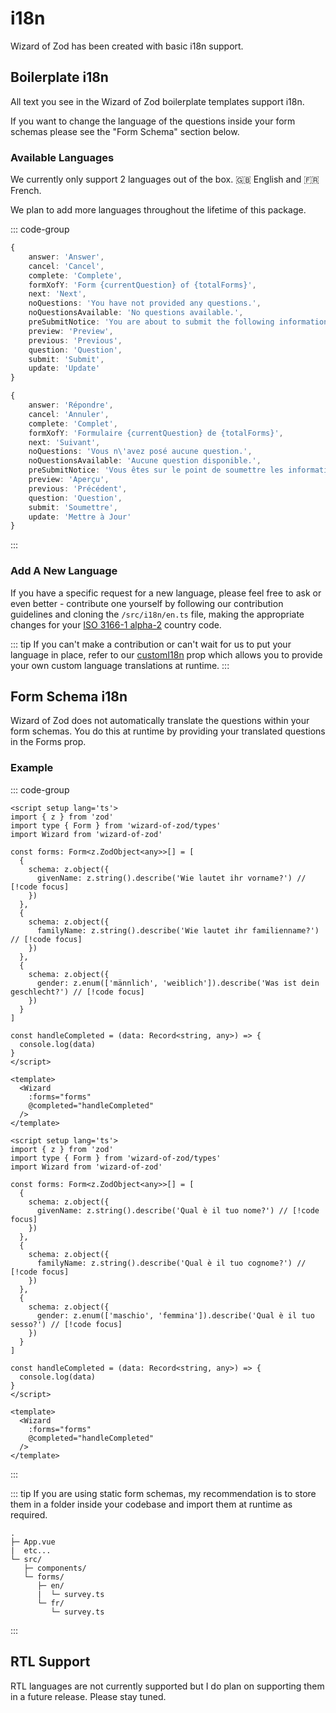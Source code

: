 # i18n

Wizard of Zod has been created with basic i18n support.

## Boilerplate i18n

All text you see in the Wizard of Zod boilerplate templates support i18n.

If you want to change the language of the questions inside your form schemas please see the "Form Schema" section below.

### Available Languages

We currently only support 2 languages out of the box. :gb: English and :fr: French.

We plan to add more languages throughout the lifetime of this package.

::: code-group

```typescript [English]
{
    answer: 'Answer',
    cancel: 'Cancel',
    complete: 'Complete',
    formXofY: 'Form {currentQuestion} of {totalForms}',
    next: 'Next',
    noQuestions: 'You have not provided any questions.',
    noQuestionsAvailable: 'No questions available.',
    preSubmitNotice: 'You are about to submit the following information.',
    preview: 'Preview',
    previous: 'Previous',
    question: 'Question',
    submit: 'Submit',
    update: 'Update'
}
```

```typescript [French]
{
    answer: 'Répondre',
    cancel: 'Annuler',
    complete: 'Complet',
    formXofY: 'Formulaire {currentQuestion} de {totalForms}',
    next: 'Suivant',
    noQuestions: 'Vous n\'avez posé aucune question.',
    noQuestionsAvailable: 'Aucune question disponible.',
    preSubmitNotice: 'Vous êtes sur le point de soumettre les informations suivantes.',
    preview: 'Aperçu',
    previous: 'Précédent',
    question: 'Question',
    submit: 'Soumettre',
    update: 'Mettre à Jour'
}
```

:::

### Add A New Language

If you have a specific request for a new language, please feel free to ask or even better - contribute one yourself by following our contribution guidelines and cloning the `/src/i18n/en.ts` file, making the appropriate changes for your [ISO 3166-1 alpha-2](https://en.wikipedia.org/wiki/ISO_3166-1_alpha-2#Current_codes) country code. 

::: tip
If you can't make a contribution or can't wait for us to put your language in place, refer to our [customI18n](http://localhost:5173/documentation/api/props.html#customi18n) prop which allows you to provide your own custom language translations at runtime.
:::

## Form Schema i18n

Wizard of Zod does not automatically translate the questions within your form schemas. You do this at runtime by providing your translated questions in the Forms prop.

### Example

::: code-group

```vue [German]
<script setup lang='ts'>
import { z } from 'zod'
import type { Form } from 'wizard-of-zod/types'
import Wizard from 'wizard-of-zod'

const forms: Form<z.ZodObject<any>>[] = [
  {
    schema: z.object({
      givenName: z.string().describe('Wie lautet ihr vorname?') // [!code focus]
    })
  },
  {
    schema: z.object({
      familyName: z.string().describe('Wie lautet ihr familienname?') // [!code focus]
    })
  }, 
  {
    schema: z.object({
      gender: z.enum(['männlich', 'weiblich']).describe('Was ist dein geschlecht?') // [!code focus]
    })
  }
]

const handleCompleted = (data: Record<string, any>) => {
  console.log(data)
}
</script>

<template>
  <Wizard
    :forms="forms"
    @completed="handleCompleted"
  />
</template>
```

```vue [Italian]
<script setup lang='ts'>
import { z } from 'zod'
import type { Form } from 'wizard-of-zod/types'
import Wizard from 'wizard-of-zod'

const forms: Form<z.ZodObject<any>>[] = [
  {
    schema: z.object({
      givenName: z.string().describe('Qual è il tuo nome?') // [!code focus]
    })
  },
  {
    schema: z.object({
      familyName: z.string().describe('Qual è il tuo cognome?') // [!code focus]
    })
  }, 
  {
    schema: z.object({
      gender: z.enum(['maschio', 'femmina']).describe('Qual è il tuo sesso?') // [!code focus]
    })
  }
]

const handleCompleted = (data: Record<string, any>) => {
  console.log(data)
}
</script>

<template>
  <Wizard
    :forms="forms"
    @completed="handleCompleted"
  />
</template>
```

:::

::: tip
If you are using static form schemas, my recommendation is to store them in a folder inside your codebase and import them at runtime as required.

```text
.
├─ App.vue
|  etc...
└─ src/
   ├─ components/
   └─ forms/
      ├─ en/
      |  └─ survey.ts
      └─ fr/
         └─ survey.ts
```
:::

## RTL Support

RTL languages are not currently supported but I do plan on supporting them in a future release. Please stay tuned.